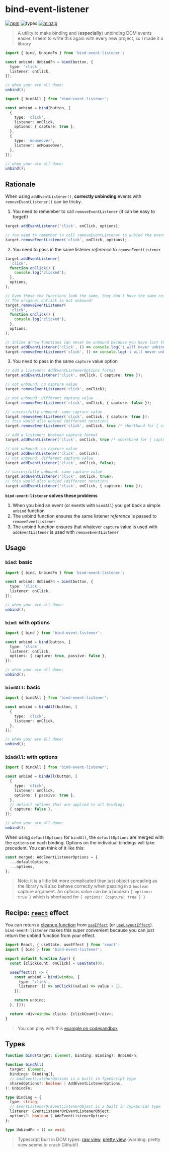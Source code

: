# bind-event-listener

[![npm](https://img.shields.io/npm/v/bind-event-listener.svg)](https://www.npmjs.com/package/bind-event-listener)
![types](https://img.shields.io/badge/types-typescript-blueviolet)
[![minzip](https://img.shields.io/bundlephobia/minzip/bind-event-listener.svg)](https://www.npmjs.com/package/bind-event-listener)

> A utility to make binding and (**especially**) unbinding DOM events easier.
> I seem to write this again with every new project, so I made it a library

```ts
import { bind, UnbindFn } from 'bind-event-listener';

const unbind: UnbindFn = bind(button, {
  type: 'click',
  listener: onClick,
});

// when your are all done:
unbind();
```

```ts
import { bindAll } from 'bind-event-listener';

const unbind = bind(button, [
  {
    type: 'click',
    listener: onClick,
    options: { capture: true },
  },
  {
    type: 'mouseover',
    listener: onMouseOver,
  },
]);

// when your are all done:
unbind();
```

## Rationale

When using `addEventListener()`, **correctly unbinding** events with `removeEventListener()` can be tricky.

1. You need to remember to call `removeEventListener` (it can be easy to forget!)

```ts
target.addEventListener('click', onClick, options);

// You need to remember to call removeEventListener to unbind the event
target.removeEventListener('click', onClick, options);
```

2. You need to pass in the same listener _reference_ to `removeEventListener`

```ts
target.addEventListener(
  'click',
  function onClick() {
    console.log('clicked');
  },
  options,
);

// Even those the functions look the same, they don't have the same reference.
// The original onClick is not unbound!
target.removeEventListener(
  'click',
  function onClick() {
    console.log('clicked');
  },
  options,
);
```

```ts
// Inline arrow functions can never be unbound because you have lost the reference!
target.addEventListener('click', () => console.log('i will never unbind'), options);
target.removeEventListener('click', () => console.log('i will never unbind'), options);
```

3. You need to pass in the same `capture` value option

```ts
// add a listener: AddEventListenerOptions format
target.addEventListener('click', onClick, { capture: true });

// not unbound: no capture value
target.removeEventListener('click', onClick);

// not unbound: different capture value
target.removeEventListener('click', onClick, { capture: false });

// successfully unbound: same capture value
target.removeEventListener('click', onClick, { capture: true });
// this would also unbind (different notation)
target.removeEventListener('click', onClick, true /* shorthand for { capture: true } */);
```

```ts
// add a listener: boolean capture format
target.addEventListener('click', onClick, true /* shorthand for { capture: true } */);

// not unbound: no capture value
target.addEventListener('click', onClick);
// not unbound: different capture value
target.addEventListener('click', onClick, false);

// successfully unbound: same capture value
target.addEventListener('click', onClick, true);
// this would also unbind (different notation)
target.addEventListener('click', onClick, { capture: true });
```

**`bind-event-listener` solves these problems**

1. When you bind an event (or events with `bindAll`) you get back a simple `unbind` function
2. The unbind function ensures the same listener _reference_ is passed to `removeEventListener`
3. The unbind function ensures that whatever `capture` value is used with `addEventListener` is used with `removeEventListener`

## Usage

### `bind`: basic

```ts
import { bind, UnbindFn } from 'bind-event-listener';

const unbind: UnbindFn = bind(button, {
  type: 'click',
  listener: onClick,
});

// when your are all done:
unbind();
```

### `bind`: with options

```ts
import { bind } from 'bind-event-listener';

const unbind = bind(button, {
  type: 'click',
  listener: onClick,
  options: { capture: true, passive: false },
});

// when your are all done:
unbind();
```

### `bindAll`: basic

```ts
import { bindAll } from 'bind-event-listener';

const unbind = bindAll(button, [
  {
    type: 'click',
    listener: onClick,
  },
]);

// when your are all done:
unbind();
```

### `bindAll`: with options

```ts
import { bindAll } from 'bind-event-listener';

const unbind = bindAll(button, [
  {
    type: 'click',
    listener: onClick,
    options: { passive: true },
  },
  // default options that are applied to all bindings
  { capture: false },
]);

// when your are all done:
unbind();
```

When using `defaultOptions` for `bindAll`, the `defaultOptions` are merged with the `options` on each binding. Options on the individual bindings will take precedent. You can think of it like this:

```ts
const merged: AddEventListenerOptions = {
  ...defaultOptions,
  ...options,
};
```

> Note: it is a little bit more complicated than just object spreading as the library will also behave correctly when passing in a `boolean` capture argument. An options value can be a boolean `{ options: true }` which is shorthand for `{ options: {capture: true } }`

## Recipe: [`react`](https://reactjs.org/) effect

You can return a [cleanup function](https://reactjs.org/docs/hooks-reference.html#cleaning-up-an-effect) from [`useEffect`](https://reactjs.org/docs/hooks-reference.html#useeffect) (or [`useLayoutEffect`](https://reactjs.org/docs/hooks-reference.html#uselayouteffect)). `bind-event-listener` makes this super convenient because you can just return the unbind function from your effect.

```ts
import React, { useState, useEffect } from 'react';
import { bind } from 'bind-event-listener';

export default function App() {
  const [clickCount, onClick] = useState(0);

  useEffect(() => {
    const unbind = bind(window, {
      type: 'click',
      listener: () => onClick((value) => value + 1),
    });

    return unbind;
  }, []);

  return <div>Window clicks: {clickCount}</div>;
}
```

> You can play with this [example on codesandbox](https://codesandbox.io/s/bind-event-listener-useeffect-mnfi3)

## Types

```ts
function bind(target: Element, binding: Binding): UnbindFn;

function bindAll(
  target: Element,
  bindings: Binding[],
  // AddEventListenerOptions is a built in TypeScript type
  sharedOptions?: boolean | AddEventListenerOptions,
): UnbindFn;

type Binding = {
  type: string;
  // EventListenerOrEventListenerObject is a built in TypeScript type
  listener: EventListenerOrEventListenerObject;
  options?: boolean | AddEventListenerOptions;
};

type UnbindFn = () => void;
```

> Typescript built in DOM types: [raw view](https://raw.githubusercontent.com/microsoft/TypeScript/master/lib/lib.dom.d.ts), [pretty view](https://github.com/microsoft/TypeScript/blob/master/lib/lib.dom.d.ts) (warning: pretty view seems to crash Github!)
